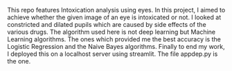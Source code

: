 This repo features Intoxication analysis using eyes.
In this project, I aimed to achieve whether the given image of an eye is intoxicated or not. I looked at constricted and dilated pupils which are caused by side effects of the various drugs.
The algorithm used here is not deep learning but Machine Learning algorithms.
The ones which provided me the best accuracy is the Logistic Regression and the Naive Bayes algorithms. 
Finally to end my work, I deployed this on a localhost server using streamlit. The file appdep.py is the one. 
